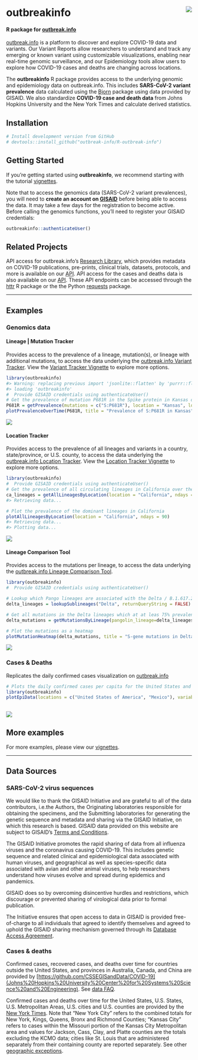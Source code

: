 
<!-- README.md is generated from README.Rmd. Please edit that file -->

# outbreakinfo <img src="man/figures/logo.png" align="right" />

#### R package for [outbreak.info](https://outbreak.info)

[outbreak.info](https://outbreak.info) is a platform to discover and
explore COVID-19 data and variants. Our Variant Reports allow
researchers to understand and track any emerging or known variant using
customizable visualizations, enabling near real-time genomic
surveillance, and our Epidemiology tools allow users to explore how
COVID-19 cases and deaths are changing across locations.

The **outbreakinfo** R package provides access to the underlying genomic
and epidemiology data on outbreak.info. This includes **SARS-CoV-2
variant prevalence** data calculated using the
[Bjorn](https://github.com/andersen-lab/bjorn/) package using data
provided by GISAID. We also standardize **COVID-19 case and death data**
from Johns Hopkins University and the New York Times and calculate
derived statistics.

## Installation

``` r
# Install development version from GitHub
# devtools::install_github("outbreak-info/R-outbreak-info")
```

## Getting Started

If you’re getting started using **outbreakinfo**, we recommend starting
with the tutorial
[vignettes](https://outbreak-info.github.io/R-outbreak-info/docs/articles/index.html).

Note that to access the genomics data (SARS-CoV-2 variant prevalences),
you will need to **create an account on
[GISAID](https://www.gisaid.org/registration/register/)** before being
able to access the data. It may take a few days for the registration to
become active. Before calling the genomics functions, you’ll need to
register your GISAID credentials:

``` r
outbreakinfo::authenticateUser()
```

## Related Projects

API access for outbreak.info’s [Research
Library](https://outbreak.info/resources), which provides metadata on
COVID-19 publications, pre-prints, clinical trials, datasets, protocols,
and more is available on our
[API](https://api.outbreak.info/try/resources). API access for the cases
and deaths data is also available on our
[API](https://api.outbreak.info/try/covid19). These API endpoints can be
accessed through the [httr](https://httr.r-lib.org/) R package or the
the Python [requests](https://docs.python-requests.org/en/latest/)
package.

-----

## Examples

### Genomics data

#### Lineage | Mutation Tracker

Provides access to the prevalence of a lineage, mutation(s), or lineage
with additional mutations, to access the data underlying the
[outbreak.info Variant
Tracker](https://outbreak.info/situation-reports?muts=S%3AP681R). View
the [Variant Tracker Vignette](articles/varianttracker.html) to explore
more options.

``` r
library(outbreakinfo)
#> Warning: replacing previous import 'jsonlite::flatten' by 'purrr::flatten' when
#> loading 'outbreakinfo'
#  Provide GISAID credentials using authenticateUser()
# Get the prevalence of mutation P681R in the Spike protein in Kansas over time.
P681R = getPrevalence(mutations = c("S:P681R"), location = "Kansas", logInfo = FALSE)
plotPrevalenceOverTime(P681R, title = "Prevalence of S:P681R in Kansas")
```

![](man/figures/variant_tracker-1.png)<!-- -->

#### Location Tracker

Provides access to the prevalence of all lineages and variants in a
country, state/province, or U.S. county, to access the data underlying
the [outbreak.info Location
Tracker](https://outbreak.info/location-reports?loc=USA_US-CA). View the
[Location Tracker Vignette](articles/locationtracker.html) to explore
more options.

``` r
library(outbreakinfo)
#  Provide GISAID credentials using authenticateUser()
# Get the prevalence of all circulating lineages in California over the past 90 days
ca_lineages = getAllLineagesByLocation(location = "California", ndays = 90)
#> Retrieving data...

# Plot the prevalence of the dominant lineages in California
plotAllLineagesByLocation(location = "California", ndays = 90)
#> Retrieving data... 
#> Plotting data...
```

![](man/figures/location_tracker-1.png)<!-- -->

#### Lineage Comparison Tool

Provides access to the mutations per lineage, to access the data
underlying the [outbreak.info Lineage Comparison
Tool](https://outbreak.info/compare-lineages?pango=P.1&gene=ORF1a&gene=ORF1b&gene=S&gene=E&gene=ORF3a&gene=M&gene=ORF10&gene=N&gene=ORF8&gene=ORF7b&gene=ORF7a&gene=ORF6&threshold=80&dark=true).

``` r
library(outbreakinfo)
#  Provide GISAID credentials using authenticateUser()

# Lookup which Pango lineages are associated with the Delta / B.1.617.2 Variant of Concern
delta_lineages = lookupSublineages("Delta", returnQueryString = FALSE)

# Get all mutations in the Delta lineages which at at leas 75% prevalent in one of the lineages.
delta_mutations = getMutationsByLineage(pangolin_lineage=delta_lineages, frequency=0.75, logInfo = FALSE)

# Plot the mutations as a heatmap
plotMutationHeatmap(delta_mutations, title = "S-gene mutations in Delta lineages")
```

![](man/figures/lineage_comparison-1.png)<!-- -->

### Cases & Deaths

Replicates the daily confirmed cases visualization on
[outbreak.info](https://outbreak.info/epidemiology?location=USA%3BMEX&log=false&variable=confirmed_rolling&xVariable=date&fixedY=false&percapita=true)

``` r
# Plots the daily confirmed cases per capita for the United States and Mexico.
library(outbreakinfo)
plotEpiData(locations = c("United States of America", "Mexico"), variable = "confirmed_rolling_per_100k")
```

## ![](man/figures/daily_cases-1.png)<!-- -->

## More examples

For more examples, please view our
[vignettes](https://outbreak-info.github.io/R-outbreak-info/docs/articles/index.html).

-----

## Data Sources

### SARS-CoV-2 virus sequences

We would like to thank the GISAID Initiative and are grateful to all of
the data contributors, i.e.the Authors, the Originating laboratories
responsible for obtaining the specimens, and the Submitting laboratories
for generating the genetic sequence and metadata and sharing via the
GISAID Initiative, on which this research is based. GISAID data provided
on this website are subject to GISAID’s [Terms and
Conditions](https://www.gisaid.org/registration/terms-of-use/).

The GISAID Initiative promotes the rapid sharing of data from all
influenza viruses and the coronavirus causing COVID-19. This includes
genetic sequence and related clinical and epidemiological data
associated with human viruses, and geographical as well as
species-specific data associated with avian and other animal viruses, to
help researchers understand how viruses evolve and spread during
epidemics and pandemics.

GISAID does so by overcoming disincentive hurdles and restrictions,
which discourage or prevented sharing of virological data prior to
formal publication.

The Initiative ensures that open access to data in GISAID is provided
free-of-charge to all individuals that agreed to identify themselves and
agreed to uphold the GISAID sharing mechanism governed through its
[Database Access
Agreement](https://www.gisaid.org/registration/terms-of-use/).

### Cases & deaths

Confirmed cases, recovered cases, and deaths over time for countries
outside the United States, and provinces in Australia, Canada, and China
are provided by
[https://github.com/CSSEGISandData/COVID-19](Johns%20Hopkins%20University%20Center%20for%20Systems%20Science%20and%20Engineering).
See [data
FAQ](https://systems.jhu.edu/research/public-health/2019-ncov-map-faqs/).

Confirmed cases and deaths over time for the United States, U.S. States,
U.S. Metropolitan Areas, U.S. cities and U.S. counties are provided by
the [New York Times](https://github.com/nytimes/covid-19-data). Note
that “New York City” refers to the combined totals for New York, Kings,
Queens, Bronx and Richmond Counties; “Kansas City” refers to cases
within the Missouri portion of the Kansas City Metropolitan area and
values for Jackson, Cass, Clay, and Platte counties are the totals
excluding the KCMO data; cities like St. Louis that are administered
separately from their containing county are reported separately. See
other [geographic
exceptions](https://github.com/nytimes/covid-19-data#geographic-exceptions).
